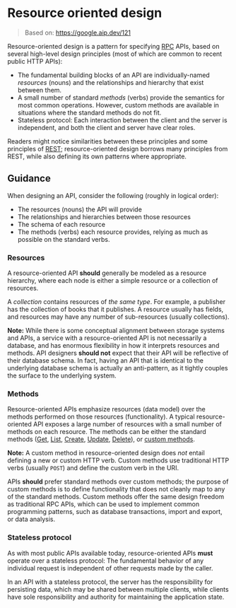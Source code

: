 # Resource oriented design

> Based on: https://google.aip.dev/121

Resource-oriented design is a pattern for specifying [RPC](https://en.wikipedia.org/wiki/Remote\_procedure\_call) APIs, based on several high-level design principles (most of which are common to recent public HTTP APIs):

* The fundamental building blocks of an API are individually-named _resources_ (nouns) and the relationships and hierarchy that exist between them.
* A small number of standard _methods_ (verbs) provide the semantics for most common operations. However, custom methods are available in situations where the standard methods do not fit.
* Stateless protocol: Each interaction between the client and the server is independent, and both the client and server have clear roles.

Readers might notice similarities between these principles and some principles of [REST](https://en.wikipedia.org/wiki/Representational\_state\_transfer); resource-oriented design borrows many principles from REST, while also defining its own patterns where appropriate.

## Guidance

When designing an API, consider the following (roughly in logical order):

* The resources (nouns) the API will provide
* The relationships and hierarchies between those resources
* The schema of each resource
* The methods (verbs) each resource provides, relying as much as possible on the standard verbs.

### Resources

A resource-oriented API **should** generally be modeled as a resource hierarchy, where each node is either a simple resource or a collection of resources.

A _collection_ contains resources of _the same type_. For example, a publisher has the collection of books that it publishes. A resource usually has fields, and resources may have any number of sub-resources (usually collections).

**Note:** While there is some conceptual alignment between storage systems and APIs, a service with a resource-oriented API is not necessarily a database, and has enormous flexibility in how it interprets resources and methods. API designers **should not** expect that their API will be reflective of their database schema. In fact, having an API that is identical to the underlying database schema is actually an anti-pattern, as it tightly couples the surface to the underlying system.

### Methods

Resource-oriented APIs emphasize resources (data model) over the methods performed on those resources (functionality). A typical resource-oriented API exposes a large number of resources with a small number of methods on each resource. The methods can be either the standard methods ([Get](0131.md), [List](0132.md), [Create](0133.md), [Update](0134.md), [Delete](0135.md)), or [custom methods](0136.md).

**Note:** A custom method in resource-oriented design does _not_ entail defining a new or custom HTTP verb. Custom methods use traditional HTTP verbs (usually `POST`) and define the custom verb in the URI.

APIs **should** prefer standard methods over custom methods; the purpose of custom methods is to define functionality that does not cleanly map to any of the standard methods. Custom methods offer the same design freedom as traditional RPC APIs, which can be used to implement common programming patterns, such as database transactions, import and export, or data analysis.

### Stateless protocol

As with most public APIs available today, resource-oriented APIs **must** operate over a stateless protocol: The fundamental behavior of any individual request is independent of other requests made by the caller.

In an API with a stateless protocol, the server has the responsibility for persisting data, which may be shared between multiple clients, while clients have sole responsibility and authority for maintaining the application state.
